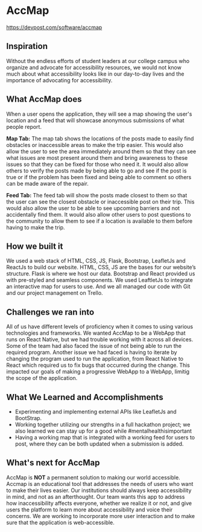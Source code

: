# AccMap

https://devpost.com/software/accmap

## Inspiration

Without the endless efforts of student leaders at our college campus who organize and advocate for accessibility resources, we would not know much about what accessibility looks like in our day-to-day lives and the importance of advocating for accessibility. 

## What AccMap does

When a user opens the application, they will see a map showing the user's location and a feed that will showcase anonymous submissions of what people report. 

**Map Tab:**
The map tab shows the locations of the posts made to easily find obstacles or inaccessible
areas to make the trip easier. This would also allow the user to see the area immediately around
them so that they can see what issues are most present around them and bring awareness to
these issues so that they can be fixed for those who need it. It would also allow others to verify
the posts made by being able to go and see if the post is true or if the problem has been fixed
and being able to comment so others can be made aware of the repair.

**Feed Tab:**
The feed tab will show the posts made closest to them so that the user can see the closest
obstacle or inaccessible post on their trip. This would also allow the user to be able to see
upcoming barriers and not accidentally find them. It would also allow other users to post
questions to the community to allow them to see if a location is available to them before having
to make the trip.

## How we built it

We used a web stack of HTML, CSS, JS, Flask, Bootstrap, LeafletJs and ReactJs to build our website. HTML, CSS, JS are the bases for our website’s structure. Flask is where we host our data. Bootstrap and React provided us with pre-styled and seamless components. We used LeaftletJs to integrate an interactive map for users to use. And we all managed our code with Git and our project management on Trello.

## Challenges we ran into

All of us have different levels of proficiency when it comes to using various technologies and frameworks. We wanted AccMap to be a WebApp that runs on React Native, but we had trouble working with it across all devices. Some of the team had also faced the issue of not being able to run the required program. Another issue we had faced is having to iterate by changing the program used to run the application, from React Native to React which required us to fix bugs that occurred during the change. This impacted our goals of making a progressive WebApp to a WebApp, limitig the scope of the application.

## What We Learned and Accomplishments

- Experimenting and implementing external APIs like LeafletJs and BootStrap. 
- Working together utilizing our strengths in a full hackathon project; we also learned we can stay up for a good while #mentalhealthisimportant
- Having a working map that is integrated with a working feed for users to post, where they can be both updated when a submission is added. 

## What's next for AccMap
AccMap is **NOT** a permanent solution to making our world accessible. Accmap is an educational tool that addresses the needs of users who want to make their lives easier. Our institutions should always keep accessibility in mind, and not as an afterthought. Our team wants this app to address how inaccessibility affects everyone, whether we realize it or not, and give users the platform to learn more about accessibility and voice their concerns. We are working to incorporate more user interaction and to make sure that the application is web-accessible.
